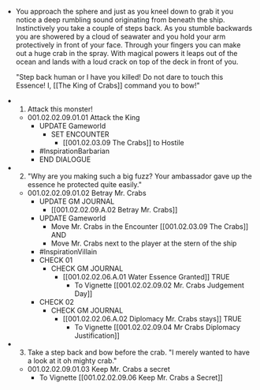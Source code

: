 - You approach the sphere and just as you kneel down to grab it you notice a deep rumbling sound originating from beneath the ship. Instinctively you take a couple of steps back. As you stumble backwards you are showered by a cloud of seawater and you hold your arm protectively in front of your face. Through your fingers you can make out a huge crab in the spray. With magical powers it leaps out of the ocean and lands with a loud crack on top of the deck in front of you. 
  
  "Step back human or I have you killed! Do not dare to touch this Essence! I, [[The King of Crabs]] command you to bow!"
- 1. Attack this monster!
	- 001.02.02.09.01.01 Attack the King
		- UPDATE Gameworld
			- SET ENCOUNTER
				- [[001.02.03.09 The Crabs]] to Hostile
		- #InspirationBarbarian
		- END DIALOGUE
- 2. "Why are you making such a big fuzz? Your ambassador gave up the essence he protected quite easily."
	- 001.02.02.09.01.02 Betray Mr. Crabs
		- UPDATE GM JOURNAL
			- [[001.02.02.09.A.02 Betray Mr. Crabs]]
		- UPDATE Gameworld
			- Move Mr. Crabs in the Encounter [[001.02.03.09 The Crabs]] AND
			- Move Mr. Crabs next to the player at the stern of the ship
		- #InspirationVillain
		- CHECK 01
			- CHECK GM JOURNAL
				- [[001.02.02.06.A.01 Water Essence Granted]] TRUE
					- To Vignette [[001.02.02.09.02 Mr. Crabs Judgement Day]]
		- CHECK 02
			- CHECK GM JOURNAL
				- [[001.02.02.06.A.02 Diplomacy Mr. Crabs stays]] TRUE
					- To Vignette [[001.02.02.09.04 Mr Crabs Diplomacy Justification]]
- 3. Take a step back and bow before the crab. "I merely wanted to have a look at it oh mighty crab."
	- 001.02.02.09.01.03 Keep Mr. Crabs a secret
		- To Vignette [[001.02.02.09.06 Keep Mr. Crabs a Secret]]